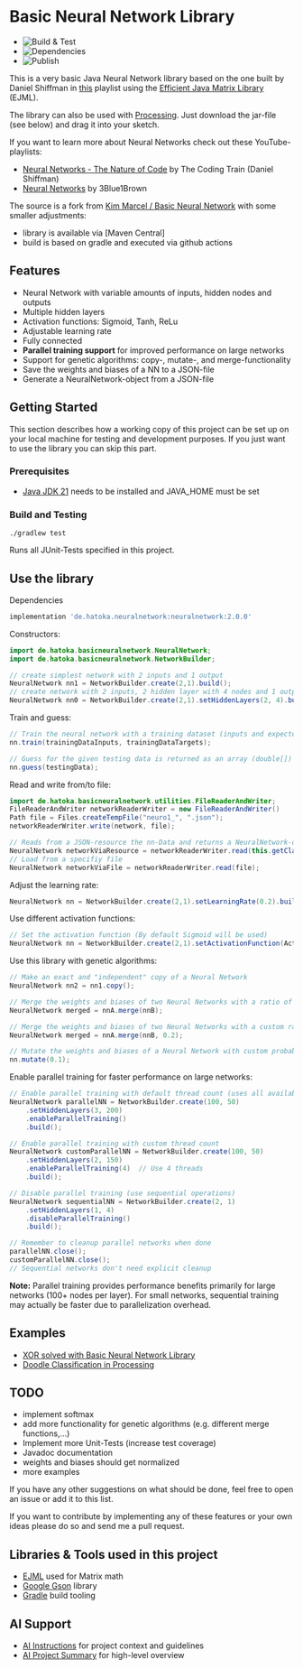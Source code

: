 # Basic Neural Network Library

* ![Build & Test](https://github.com/Thomas-Bergmann/neuralnetwork/actions/workflows/build.yml/badge.svg)
* ![Dependencies](https://github.com/Thomas-Bergmann/neuralnetwork/actions/workflows/depsubmission.yml/badge.svg)
* ![Publish](https://github.com/Thomas-Bergmann/neuralnetwork/actions/workflows/release.yml/badge.svg)

This is a very basic Java Neural Network library based on the one built by Daniel Shiffman in [this](https://www.youtube.com/watch?v=XJ7HLz9VYz0&list=PLRqwX-V7Uu6aCibgK1PTWWu9by6XFdCfh) playlist using the [Efficient Java Matrix Library](https://www.ejml.org) (EJML).

The library can also be used with [Processing](https://processing.org). Just download the jar-file (see below) and drag it into your sketch.

If you want to learn more about Neural Networks check out these YouTube-playlists:
- [Neural Networks - The Nature of Code](https://www.youtube.com/watch?v=XJ7HLz9VYz0&list=PLRqwX-V7Uu6aCibgK1PTWWu9by6XFdCfh) by The Coding Train (Daniel Shiffman)
- [Neural Networks](https://www.youtube.com/watch?v=aircAruvnKk&list=PLZHQObOWTQDNU6R1_67000Dx_ZCJB-3pi) by 3Blue1Brown

The source is a fork from [Kim Marcel / Basic Neural Network](https://github.com/kim-marcel/basic_neural_network) with some smaller adjustments:
- library is available via [Maven Central]
- build is based on gradle and executed via github actions

## Features

- Neural Network with variable amounts of inputs, hidden nodes and outputs
- Multiple hidden layers
- Activation functions: Sigmoid, Tanh, ReLu
- Adjustable learning rate
- Fully connected
- **Parallel training support** for improved performance on large networks
- Support for genetic algorithms: copy-, mutate-, and merge-functionality
- Save the weights and biases of a NN to a JSON-file
- Generate a NeuralNetwork-object from a JSON-file

## Getting Started

This section describes how a working copy of this project can be set up on your local machine for testing and development purposes. If you just want to use the library you can skip this part.

### Prerequisites
- [Java JDK 21](https://adoptium.net/temurin/releases/) needs to be installed and JAVA_HOME must be set

### Build and Testing
```
./gradlew test
```
Runs all JUnit-Tests specified in this project.

## Use the library
Dependencies
```gradle
implementation 'de.hatoka.neuralnetwork:neuralnetwork:2.0.0'
```

Constructors:
```java
import de.hatoka.basicneuralnetwork.NeuralNetwork;
import de.hatoka.basicneuralnetwork.NetworkBuilder;

// create simplest network with 2 inputs and 1 output
NeuralNetwork nn1 = NetworkBuilder.create(2,1).build();
// create network with 2 inputs, 2 hidden layer with 4 nodes and 1 output
NeuralNetwork nn0 = NetworkBuilder.create(2,1).setHiddenLayers(2, 4).build();
```

Train and guess:
```java
// Train the neural network with a training dataset (inputs and expected outputs)
nn.train(trainingDataInputs, trainingDataTargets);

// Guess for the given testing data is returned as an array (double[])
nn.guess(testingData);
```

Read and write from/to file:
```java
import de.hatoka.basicneuralnetwork.utilities.FileReaderAndWriter;
FileReaderAndWriter networkReaderWriter = new FileReaderAndWriter()
Path file = Files.createTempFile("neuro1_", ".json");
networkReaderWriter.write(network, file);

// Reads from a JSON-resource the nn-Data and returns a NeuralNetwork-object
NeuralNetwork networkViaResource = networkReaderWriter.read(this.getClass().getClassLoader().getResourceAsStream(resource));
// Load from a specifiy file
NeuralNetwork networkViaFile = networkReaderWriter.read(file);
```

Adjust the learning rate:
```java
NeuralNetwork nn = NetworkBuilder.create(2,1).setLearningRate(0.2).build();
```

Use different activation functions:
```java
// Set the activation function (By default Sigmoid will be used)
NeuralNetwork nn = NetworkBuilder.create(2,1).setActivationFunction(ActivationFunctions.TANH).build();
```

Use this library with genetic algorithms:
```java
// Make an exact and "independent" copy of a Neural Network
NeuralNetwork nn2 = nn1.copy();

// Merge the weights and biases of two Neural Networks with a ratio of 50:50
NeuralNetwork merged = nnA.merge(nnB);

// Merge the weights and biases of two Neural Networks with a custom ratio (here: 20:80)
NeuralNetwork merged = nnA.merge(nnB, 0.2);

// Mutate the weights and biases of a Neural Network with custom probability
nn.mutate(0.1);
```

Enable parallel training for faster performance on large networks:
```java
// Enable parallel training with default thread count (uses all available CPU cores)
NeuralNetwork parallelNN = NetworkBuilder.create(100, 50)
    .setHiddenLayers(3, 200)
    .enableParallelTraining()
    .build();

// Enable parallel training with custom thread count
NeuralNetwork customParallelNN = NetworkBuilder.create(100, 50)
    .setHiddenLayers(2, 150)
    .enableParallelTraining(4)  // Use 4 threads
    .build();

// Disable parallel training (use sequential operations)
NeuralNetwork sequentialNN = NetworkBuilder.create(2, 1)
    .setHiddenLayers(1, 4)
    .disableParallelTraining()
    .build();

// Remember to cleanup parallel networks when done
parallelNN.close();
customParallelNN.close();
// Sequential networks don't need explicit cleanup
```

**Note:** Parallel training provides performance benefits primarily for large networks (100+ nodes per layer). For small networks, sequential training may actually be faster due to parallelization overhead.

## Examples

- [XOR solved with Basic Neural Network Library](https://github.com/kim-marcel/xor_with_nn)
- [Doodle Classification in Processing](https://github.com/kim-marcel/doodle_classifier)

## TODO

- implement softmax
- add more functionality for genetic algorithms (e.g. different merge functions,...)
- Implement more Unit-Tests (increase test coverage)
- Javadoc documentation
- weights and biases should get normalized
- more examples

If you have any other suggestions on what should be done, feel free to open an issue or add it to this list.

If you want to contribute by implementing any of these features or your own ideas please do so and send me a pull request.

## Libraries & Tools used in this project

- [EJML](https://www.ejml.org) used for Matrix math
- [Google Gson](https://github.com/google/gson) library
- [Gradle](https://docs.gradle.org/) build tooling

## AI Support
- [AI Instructions](.claude/ai-intructions.md) for project context and guidelines
- [AI Project Summary](.claude/project-summary.md) for high-level overview